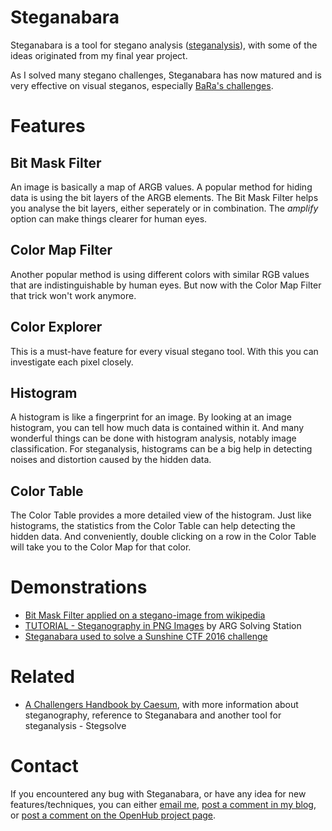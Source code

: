 Steganabara
===========

Steganabara is a tool for stegano analysis ([steganalysis](https://en.wikipedia.org/wiki/Steganalysis)), with some of the ideas originated from my final year project.

As I solved many stegano challenges, Steganabara has now matured and is very effective on visual steganos, especially [BaRa's challenges](http://www.bright-shadows.net/userstats.php?username=BaRa).

Features
========
Bit Mask Filter
---------------
An image is basically a map of ARGB values. A popular method for hiding data is using the bit layers of the ARGB elements. The Bit Mask Filter helps you analyse the bit layers, either seperately or in combination. The *amplify* option can make things clearer for human eyes.

Color Map Filter
----------------
Another popular method is using different colors with similar RGB values that are indistinguishable by human eyes. But now with the Color Map Filter that trick won't work anymore.

Color Explorer
--------------
This is a must-have feature for every visual stegano tool. With this you can investigate each pixel closely.

Histogram
---------
A histogram is like a fingerprint for an image. By looking at an image histogram, you can tell how much data is contained within it. And many wonderful things can be done with histogram analysis, notably image classification. For steganalysis, histograms can be a big help in detecting noises and distortion caused by the hidden data.

Color Table
-----------
The Color Table provides a more detailed view of the histogram. Just like histograms, the statistics from the Color Table can help detecting the hidden data. And conveniently, double clicking on a row in the Color Table will take you to the Color Map for that color.

Demonstrations
==============
* [Bit Mask Filter applied on a stegano-image from wikipedia](http://wechall.blogspot.com/2007/11/steganabara-explained.html)
* [TUTORIAL - Steganography in PNG Images](https://www.youtube.com/watch?v=KUZVIBXfoeA) by ARG Solving Station
* [Steganabara used to solve a Sunshine CTF 2016 challenge](https://sljrobin.org/blog/sunshine-ctf-2016-butterfly-effect/)

Related
=======
* [A Challengers Handbook by Caesum](http://www.caesum.com/handbook/stego.htm), with more information about steganography, reference to Steganabara and another tool for steganalysis - Stegsolve

Contact
=======
If you encountered any bug with Steganabara, or have any idea for new features/techniques, you can either [email me](mailto:quangntenemy[at]gmail.com), [post a comment in my blog](http://quangntenemy.blogspot.com/), or [post a comment on the OpenHub project page](https://www.openhub.net/p/steganabara).
